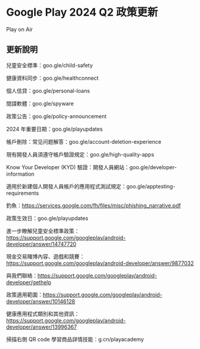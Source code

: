 # Google Play 2024 Q2 政策更新

Play on Air



## 更新說明

兒童安全標準：goo.gle/child-safety

健康資料同步：goo.gle/healthconnect

個人信貸：goo.gle/personal-loans

間諜軟體：goo.gle/spyware

政策公告：goo.gle/policy-announcement

2024 年重要日期：goo.gle/playupdates

帳戶刪除：常见问题解答：goo.gle/account-deletion-experience

現有開發人員須遵守帳戶驗證規定：goo.gle/high-quality-apps

Know Your Developer (KYD) 驗證：開發人員網站：goo.gle/developer-information

適用於新建個人開發人員帳戶的應用程式測試規定：goo.gle/apptesting-requirements

釣魚：https://services.google.com/fh/files/misc/phishing_narrative.pdf

政策生效日：goo.gle/playupdates

進一步瞭解兒童安全標準政策：https://support.google.com/googleplay/android-developer/answer/14747720

現金交易賭博內容、遊戲和競賽：https://support.google.com/googleplay/android-developer/answer/9877032

與我們聯絡：https://support.google.com/googleplay/android-developer/gethelp

政策適用範圍：https://support.google.com/googleplay/android-developer/answer/10146128

健康應用程式類別和其他資訊： https://support.google.com/googleplay/android-developer/answer/13996367

掃描右側 QR code 學習商品詳情技能：g.cn/playacademy
